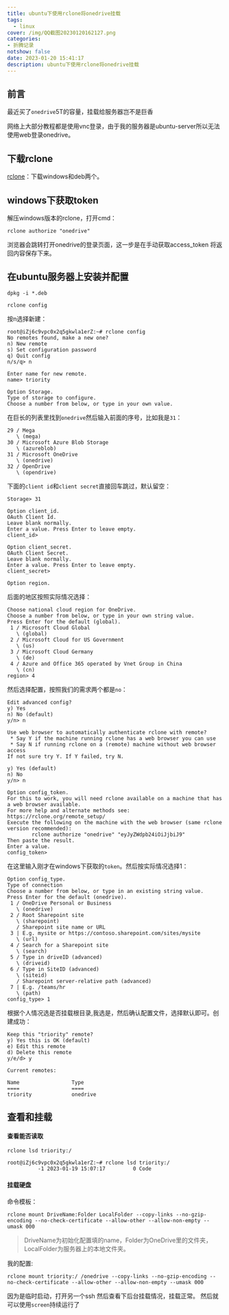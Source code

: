 ```yaml
---
title: ubuntu下使用rclone将onedrive挂载
tags:
  - linux
cover: /img/QQ截图20230120162127.png
categories:
- 折腾记录
notshow: false
date: 2023-01-20 15:41:17
description: ubuntu下使用rclone将onedrive挂载
---
```

## 前言
最近买了`onedrive`5T的容量，挂载给服务器岂不是巨香

网络上大部分教程都是使用vnc登录，由于我的服务器是ubuntu-server所以无法使用web登录onedrive。

## 下载rclone
[rclone](https://rclone.org/downloads/)：下载windows和deb两个。

## windows下获取token
解压windows版本的rclone，打开cmd：
```
rclone authorize "onedrive"
```
浏览器会跳转打开onedrive的登录页面，这一步是在手动获取access_token 将返回内容保存下来。

## 在ubuntu服务器上安装并配置
```
dpkg -i *.deb
```
```
rclone config
```
按n选择新建：
```
root@iZj6c9vpc0x2q5gkwla1erZ:~# rclone config
No remotes found, make a new one?
n) New remote
s) Set configuration password
q) Quit config
n/s/q> n

Enter name for new remote.
name> triority

Option Storage.
Type of storage to configure.
Choose a number from below, or type in your own value.
```
在巨长的列表里找到`onedrive`然后输入前面的序号，比如我是`31`：
```
29 / Mega
   \ (mega)
30 / Microsoft Azure Blob Storage
   \ (azureblob)
31 / Microsoft OneDrive
   \ (onedrive)
32 / OpenDrive
   \ (opendrive)
```
下面的`client id`和`client secret`直接回车跳过，默认留空：
```
Storage> 31

Option client_id.
OAuth Client Id.
Leave blank normally.
Enter a value. Press Enter to leave empty.
client_id>

Option client_secret.
OAuth Client Secret.
Leave blank normally.
Enter a value. Press Enter to leave empty.
client_secret>

Option region.
```
后面的地区按照实际情况选择：
```
Choose national cloud region for OneDrive.
Choose a number from below, or type in your own string value.
Press Enter for the default (global).
 1 / Microsoft Cloud Global
   \ (global)
 2 / Microsoft Cloud for US Government
   \ (us)
 3 / Microsoft Cloud Germany
   \ (de)
 4 / Azure and Office 365 operated by Vnet Group in China
   \ (cn)
region> 4
```
然后选择配置，按照我们的需求两个都是`no`：
```
Edit advanced config?
y) Yes
n) No (default)
y/n> n

Use web browser to automatically authenticate rclone with remote?
 * Say Y if the machine running rclone has a web browser you can use
 * Say N if running rclone on a (remote) machine without web browser access
If not sure try Y. If Y failed, try N.

y) Yes (default)
n) No
y/n> n

Option config_token.
For this to work, you will need rclone available on a machine that has
a web browser available.
For more help and alternate methods see: https://rclone.org/remote_setup/
Execute the following on the machine with the web browser (same rclone
version recommended):
        rclone authorize "onedrive" "eyJyZWdpb24iOiJjbiJ9"
Then paste the result.
Enter a value.
config_token>
```
在这里输入刚才在windows下获取的`token`。然后按实际情况选择1：
```
Option config_type.
Type of connection
Choose a number from below, or type in an existing string value.
Press Enter for the default (onedrive).
 1 / OneDrive Personal or Business
   \ (onedrive)
 2 / Root Sharepoint site
   \ (sharepoint)
   / Sharepoint site name or URL
 3 | E.g. mysite or https://contoso.sharepoint.com/sites/mysite
   \ (url)
 4 / Search for a Sharepoint site
   \ (search)
 5 / Type in driveID (advanced)
   \ (driveid)
 6 / Type in SiteID (advanced)
   \ (siteid)
   / Sharepoint server-relative path (advanced)
 7 | E.g. /teams/hr
   \ (path)
config_type> 1
```
根据个人情况选是否挂载根目录,我选是，然后确认配置文件，选择默认即可。创建成功：
```
Keep this "triority" remote?
y) Yes this is OK (default)
e) Edit this remote
d) Delete this remote
y/e/d> y

Current remotes:

Name                 Type
====                 ====
triority             onedrive
```
## 查看和挂载
#### 查看能否读取
```
rclone lsd triority:/
```

```
root@iZj6c9vpc0x2q5gkwla1erZ:~# rclone lsd triority:/
          -1 2023-01-19 15:07:17         0 Code
```

#### 挂载硬盘
命令模板：
```
rclone mount DriveName:Folder LocalFolder --copy-links --no-gzip-encoding --no-check-certificate --allow-other --allow-non-empty --umask 000
```
> DriveName为初始化配置填的name，Folder为OneDrive里的文件夹，LocalFolder为服务器上的本地文件夹。

我的配置:
```
rclone mount triority:/ /onedrive --copy-links --no-gzip-encoding --no-check-certificate --allow-other --allow-non-empty --umask 000
```
因为是临时启动，打开另一个ssh 然后查看下后台挂载情况，挂载正常。
然后就可以使用`screen`持续运行了